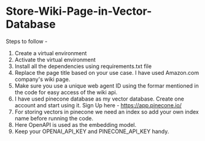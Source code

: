 # Store-Wiki-Page-in-Vector-Database

Steps to follow - 
1. Create a virtual environment
2. Activate the virtual environment
3. Install all the dependencies using requirements.txt file
4. Replace the page title based on your use case. I have used Amazon.com company's wiki page.
5. Make sure you use a unique web agent ID using the formar mentioned in the code for easy access of the wiki api.
6. I have used pinecone database as my vector database. Create one account and start using it. Sign Up here - https://app.pinecone.io/
7. For storing vectors in pinecone we need an index so add your own index name before running the code.
8. Here OpenAPI is used as the embedding model.
9. Keep your OPENAI_API_KEY and PINECONE_API_KEY handy.
